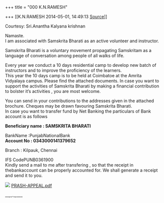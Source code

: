 +++
title = "000 K.N.RAMESH"

+++
[[K.N.RAMESH	2014-05-01, 14:49:13 [Source](https://groups.google.com/g/samskrita/c/50EZzJOX4Mc)]]



Courtesy: Sri.Anantha Kalyana krishnan  

Namaste.  
 I am associated with Samskrita Bharati as an active volunteer and instructor.

Samskrita Bharati is a voluntary movement propagating Samskritam as a language of conversation among people of all walks of life.

Every year we conduct a 10 days residential camp to develop new batch of instructors and to improve the proficiency of the learners.  
This year the 10 days camp is to be held at Coimbatoe at the Amrita Vidyalaya campus. Please find the attached documents. In case you want to support the activities of Samskrita Bharati by making a financial contribution to bolster it’s activities , you are most welcome.

You can send in your contributions to the addresses given in the attached brochure. Cheques may be drawn favouring Samskrita Bharati.  
In case you want to transfer fund by Net Banking the particulars of Bank account is as follows

**Beneficiary name : SAMSKRITA BHARATI**

BankName :PunjabNationalBank  
**Account No : 0343000141379652**

Branch : Kilpauk, Chennai

IFS CodePUNB0361900  
Kindly send a mail to me after transfering , so that the receipt in thebankaccount can be properly accounted for. We shall generate a receipt and send it to you.

![](https://ci4.googleusercontent.com/proxy/EK-Uys0vEFn-vpmCowT2m70wsn7hA7D8wMbDBOPFitnsKO9mkCCoh4v96GLbQmoG99RBlMaB2AwcCPWcOCrY2a_5OF8FMZTyfUhj47XbVUEI=s0-d-e1-ft#http://l.yimg.com/kq/static/images/yg/img/doc/generic16x16.gif) [PRASH-APPEAL.pdf](https://xa.yimg.com/kq/groups/2785355/1590983185/name/PRASH-APPEAL%2Epdf "PRASH-APPEAL.pdf")  

  

\_\_,\_.\_,\_\_\_

  


